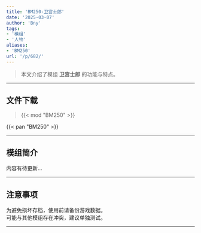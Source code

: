 ```yaml
---
title: 'BM250-卫宫士郎'
date: '2025-03-07'
author: 'Bny'
tags:
- '模组'
- '人物'
aliases:
- 'BM250'
url: '/p/682/'
---
```


> 本文介绍了模组 **卫宫士郎** 的功能与特点。

---

## 文件下载  

> {{< mod "BM250" >}}  

{{< pan "BM250" >}}  

---

## 模组简介

>  
内容有待更新...  

---

## 注意事项

>  
为避免损坏存档，使用前请备份游戏数据。  
可能与其他模组存在冲突，建议单独测试。  

---

